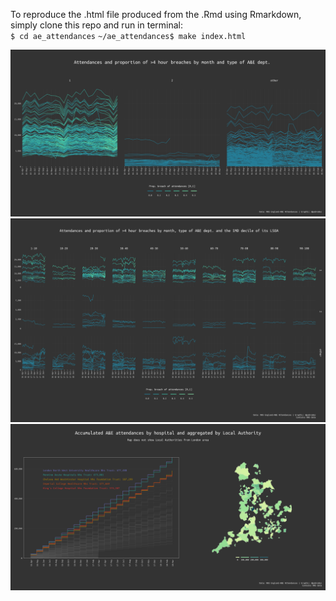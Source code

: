 To reproduce the .html file produced from the .Rmd using Rmarkdown, simply clone this repo and run in terminal: 
<br>
`$ cd ae_attendances`
`~/ae_attendances$ make index.html`

![Breach by type of A&E dept.](./breach_type.png)
<br>
![Breach by type of A&E dept. and IMD](./breach_type_imd.png)
<br>
![Cummulative breach map](./cummulative_all_map.png)
